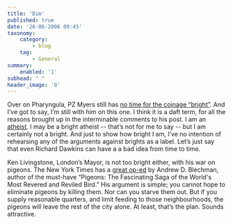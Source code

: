 ```yaml
---
title: 'Dim'
published: true
date: '26-06-2006 09:45'
taxonomy:
    category:
        - blog
    tag:
        - General
summary:
    enabled: '1'
subhead: " "
header_image: '0'
---
```


Over on Pharyngula, PZ Myers still has [no time for the coinage “bright”](https://web.archive.org/web/20060702093323/https://scienceblogs.com/pharyngula/2006/06/brights.php). And I’ve got to say, I’m still with him on this one. I think it is a daft term, for all the reasons brought up in the interminable comments to his post. I am an [atheist](https://jeremycherfas.net/blog/credible-credo/). I may be a bright atheist -- that’s not for me to say -- but I am certainly not a bright. And just to show how bright I am, I’ve no intention of rehearsing any of the arguments against brights as a label. Let’s just say that even Richard Dawkins can have a a bad idea from time to time.

Ken Livingstone, London’s Mayor, is not too bright either, with his war on pigeons. The New York Times has a [great op-ed](https://www.nytimes.com/2006/06/26/opinion/26blechman.html?th&emc=th) by Andrew D. Blechman, author of the must-have “Pigeons: The Fascinating Saga of the World's Most Revered and Reviled Bird.” His argument is simple; you cannot hope to eliminate pigeons by killing them. Nor can you starve them out. But if you supply reasonable quarters, and limit feeding to those neighbourhoods, the pigeons will leave the rest of the city alone. At least, that’s the plan. Sounds attractive.
